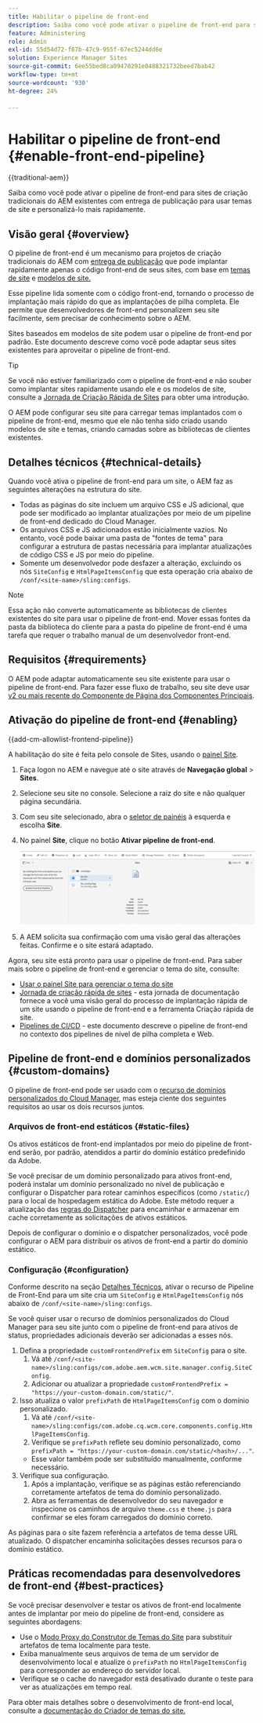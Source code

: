 ```yaml
---
title: Habilitar o pipeline de front-end
description: Saiba como você pode ativar o pipeline de front-end para sites de criação tradicionais do AEM existentes com entrega de publicação para usar temas de site e personalizá-lo mais rapidamente.
feature: Administering
role: Admin
exl-id: 55d54d72-f87b-47c9-955f-67ec5244dd6e
solution: Experience Manager Sites
source-git-commit: 6ee55bed8ca09470291e0488321732beed7bab42
workflow-type: tm+mt
source-wordcount: '930'
ht-degree: 24%

---
```



# Habilitar o pipeline de front-end {#enable-front-end-pipeline}

{{traditional-aem}}

Saiba como você pode ativar o pipeline de front-end para sites de criação tradicionais do AEM existentes com entrega de publicação para usar temas de site e personalizá-lo mais rapidamente.

## Visão geral {#overview}

O pipeline de front-end é um mecanismo para projetos de criação tradicionais do AEM com [entrega de publicação](/help/sites-cloud/authoring/author-publish.md) que pode implantar rapidamente apenas o código front-end de seus sites, com base em [temas de site](site-themes.md) e [modelos de site.](site-templates.md)

Esse pipeline lida somente com o código front-end, tornando o processo de implantação mais rápido do que as implantações de pilha completa. Ele permite que desenvolvedores de front-end personalizem seu site facilmente, sem precisar de conhecimento sobre o AEM.

Sites baseados em modelos de site podem usar o pipeline de front-end por padrão. Este documento descreve como você pode adaptar seus sites existentes para aproveitar o pipeline de front-end.

>[!TIP]
>
>Se você não estiver familiarizado com o pipeline de front-end e não souber como implantar sites rapidamente usando ele e os modelos de site, consulte a [Jornada de Criação Rápida de Sites](/help/journey-sites/quick-site/overview.md) para obter uma introdução.

O AEM pode configurar seu site para carregar temas implantados com o pipeline de front-end, mesmo que ele não tenha sido criado usando modelos de site e temas, criando camadas sobre as bibliotecas de clientes existentes.

## Detalhes técnicos {#technical-details}

Quando você ativa o pipeline de front-end para um site, o AEM faz as seguintes alterações na estrutura do site.

* Todas as páginas do site incluem um arquivo CSS e JS adicional, que pode ser modificado ao implantar atualizações por meio de um pipeline de front-end dedicado do Cloud Manager.
* Os arquivos CSS e JS adicionados estão inicialmente vazios. No entanto, você pode baixar uma pasta de &quot;fontes de tema&quot; para configurar a estrutura de pastas necessária para implantar atualizações de código CSS e JS por meio do pipeline.
* Somente um desenvolvedor pode desfazer a alteração, excluindo os nós `SiteConfig` e `HtmlPageItemsConfig` que esta operação cria abaixo de `/conf/<site-name>/sling:configs`.

>[!NOTE]
>
>Essa ação não converte automaticamente as bibliotecas de clientes existentes do site para usar o pipeline de front-end. Mover essas fontes da pasta da biblioteca do cliente para a pasta do pipeline de front-end é uma tarefa que requer o trabalho manual de um desenvolvedor front-end.

## Requisitos {#requirements}

O AEM pode adaptar automaticamente seu site existente para usar o pipeline de front-end. Para fazer esse fluxo de trabalho, seu site deve usar [v2 ou mais recente do Componente de Página dos Componentes Principais](https://experienceleague.adobe.com/pt-br/docs/experience-manager-core-components/using/wcm-components/page).

## Ativação do pipeline de front-end {#enabling}

{{add-cm-allowlist-frontend-pipeline}}

A habilitação do site é feita pelo console de Sites, usando o [painel Site](site-rail.md).

1. Faça logon no AEM e navegue até o site através de **Navegação global** > **Sites**.
1. Selecione seu site no console. Selecione a raiz do site e não qualquer página secundária.
1. Com seu site selecionado, abra o [seletor de painéis](/help/sites-cloud/authoring/basic-handling.md#rail-selector) à esquerda e escolha **Site**.
1. No painel **Site**, clique no botão **Ativar pipeline de front-end**.

   ![Ativar pipeline de front-end](/help/sites-cloud/administering/assets/enable-front-end-pipeline.png)

1. A AEM solicita sua confirmação com uma visão geral das alterações feitas. Confirme e o site estará adaptado.

Agora, seu site está pronto para usar o pipeline de front-end. Para saber mais sobre o pipeline de front-end e gerenciar o tema do site, consulte:

* [Usar o painel Site para gerenciar o tema do site](site-rail.md)
* [Jornada de criação rápida de sites](/help/journey-sites/quick-site/overview.md) - esta jornada de documentação fornece a você uma visão geral do processo de implantação rápida de um site usando o pipeline de front-end e a ferramenta Criação rápida de site.
* [Pipelines de CI/CD](/help/implementing/cloud-manager/configuring-pipelines/introduction-ci-cd-pipelines.md#front-end) - este documento descreve o pipeline de front-end no contexto dos pipelines de nível de pilha completa e Web.

## Pipeline de front-end e domínios personalizados {#custom-domains}

O pipeline de front-end pode ser usado com o [recurso de domínios personalizados do Cloud Manager](/help/implementing/cloud-manager/custom-domain-names/introduction.md), mas esteja ciente dos seguintes requisitos ao usar os dois recursos juntos.

### Arquivos de front-end estáticos {#static-files}

Os ativos estáticos de front-end implantados por meio do pipeline de front-end serão, por padrão, atendidos a partir do domínio estático predefinido da Adobe.

Se você precisar de um domínio personalizado para ativos front-end, poderá instalar um domínio personalizado no nível de publicação e configurar o Dispatcher para rotear caminhos específicos (como `/static/`) para o local de hospedagem estática do Adobe. Este método requer a atualização das [regras do Dispatcher](https://experienceleague.adobe.com/pt-br/docs/experience-manager-dispatcher/using/dispatcher) para encaminhar e armazenar em cache corretamente as solicitações de ativos estáticos.

Depois de configurar o domínio e o dispatcher personalizados, você pode configurar o AEM para distribuir os ativos de front-end a partir do domínio estático.

### Configuração {#configuration}

Conforme descrito na seção [Detalhes Técnicos](#technical-details), ativar o recurso de Pipeline de Front-End para um site cria um `SiteConfig` e `HtmlPageItemsConfig` nós abaixo de `/conf/<site-name>/sling:configs`.

Se você quiser usar o recurso de domínios personalizados do Cloud Manager para seu site junto com o pipeline de front-end para ativos de status, propriedades adicionais deverão ser adicionadas a esses nós.

1. Defina a propriedade `customFrontendPrefix` em `SiteConfig` para o site.
   1. Vá até `/conf/<site-name>/sling:configs/com.adobe.aem.wcm.site.manager.config.SiteConfig`.
   1. Adicionar ou atualizar a propriedade `customFrontendPrefix = "https://your-custom-domain.com/static/"`.
1. Isso atualiza o valor `prefixPath` de `HtmlPageItemsConfig` com o domínio personalizado.
   1. Vá até `/conf/<site-name>/sling:configs/com.adobe.cq.wcm.core.components.config.HtmlPageItemsConfig`.
   1. Verifique se `prefixPath` reflete seu domínio personalizado, como `prefixPath = "https://your-custom-domain.com/static/<hash>/..."`.
   * Esse valor também pode ser substituído manualmente, conforme necessário.
1. Verifique sua configuração.
   1. Após a implantação, verifique se as páginas estão referenciando corretamente artefatos de tema do domínio personalizado.
   1. Abra as ferramentas de desenvolvedor do seu navegador e inspecione os caminhos de arquivo `theme.css` e `theme.js` para confirmar se eles foram carregados do domínio correto.

As páginas para o site fazem referência a artefatos de tema desse URL atualizado. O dispatcher encaminha solicitações desses recursos para o domínio estático.

## Práticas recomendadas para desenvolvedores de front-end {#best-practices}

Se você precisar desenvolver e testar os ativos de front-end localmente antes de implantar por meio do pipeline de front-end, considere as seguintes abordagens:

* Use o [Modo Proxy do Construtor de Temas do Site](https://github.com/adobe/aem-site-theme-builder?tab=readme-ov-file#proxy) para substituir artefatos de tema localmente para teste.
* Exiba manualmente seus arquivos de tema de um servidor de desenvolvimento local e atualize o `prefixPath` no `HtmlPageItemsConfig` para corresponder ao endereço do servidor local.
* Verifique se o cache do navegador está desativado durante o teste para ver as atualizações em tempo real.

Para obter mais detalhes sobre o desenvolvimento de front-end local, consulte a [documentação do Criador de temas do site.](https://github.com/adobe/aem-site-theme-builder)
